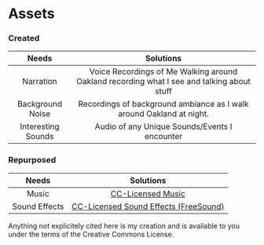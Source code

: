 # Assets

### Created
| Needs | Solutions |
| :---: |   :---:   |
| Narration | Voice Recordings of Me Walking around Oakland recording what I see and talking about stuff |
| Background Noise | Recordings of background ambiance as I walk around Oakland at night. |
| Interesting Sounds | Audio of any Unique Sounds/Events I encounter |

### Repurposed
| Needs | Solutions |
| :---: |   :---:   |
| Music | [CC-Licensed Music](https://creativecommons.org/about/program-areas/arts-culture/arts-culture-resources/legalmusicforvideos/) |
| Sound Effects | [CC-Licensed Sound Effects (FreeSound)](https://freesound.org/) |

Anything not explicitely cited here is my creation and is available to you under the terms of the Creative Commons License.
